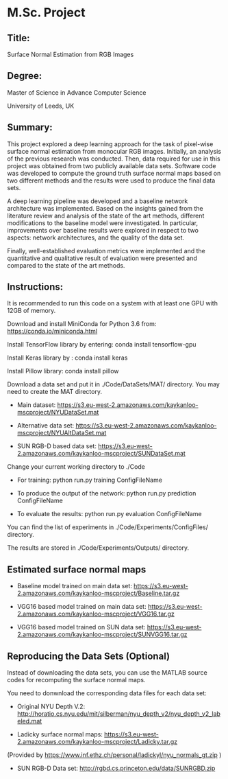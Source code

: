 # M.Sc. Project
## Title: 
Surface Normal Estimation from RGB Images
## Degree: 
Master of Science in Advance Computer Science

University of Leeds, UK
## Summary:
This project explored a deep learning approach for the task of pixel-wise surface normal estimation from monocular RGB images. Initially, an analysis of the previous research was conducted. Then, data required for use in this project was obtained from two publicly available data sets. Software code was developed to compute the ground truth surface normal maps based on two
different methods and the results were used to produce the final data sets.

A deep learning pipeline was developed and a baseline network architecture was implemented. Based on the insights gained from the literature review and analysis of the state of the art methods, different modifications to the baseline model were investigated. In particular, improvements over baseline results were explored in respect to two aspects: network architectures, and the quality of the data set.

Finally, well-established evaluation metrics were implemented and the quantitative and qualitative result of evaluation were presented and compared to the state of the art methods.

## Instructions:
It is recommended to run this code on a system with at least one GPU with 12GB of memory. 

Download and install MiniConda for Python 3.6 from: https://conda.io/miniconda.html 

Install TensorFlow library by entering: conda install tensorflow-gpu

Install Keras library by : conda install keras

Install Pillow library: conda install pillow

Download a data set and put it in ./Code/DataSets/MAT/ directory. You may need to create the MAT directory. 

* Main dataset: https://s3.eu-west-2.amazonaws.com/kaykanloo-mscproject/NYUDataSet.mat

* Alternative data set: https://s3.eu-west-2.amazonaws.com/kaykanloo-mscproject/NYUAltDataSet.mat

* SUN RGB-D based data set: https://s3.eu-west-2.amazonaws.com/kaykanloo-mscproject/SUNDataSet.mat

Change your current working directory to ./Code

* For training: python run.py training ConfigFileName

* To produce the output of the network: python run.py prediction ConfigFileName

* To evaluate the results: python run.py evaluation ConfigFileName

You can find the list of experiments in ./Code/Experiments/ConfigFiles/ directory.   

The results are stored in ./Code/Experiments/Outputs/ directory.

## Estimated surface normal maps
* Baseline model trained on main data set: https://s3.eu-west-2.amazonaws.com/kaykanloo-mscproject/Baseline.tar.gz

* VGG16 based model trained on main data set: https://s3.eu-west-2.amazonaws.com/kaykanloo-mscproject/VGG16.tar.gz

* VGG16 based model trained on SUN data set: https://s3.eu-west-2.amazonaws.com/kaykanloo-mscproject/SUNVGG16.tar.gz

## Reproducing the Data Sets (Optional)
Instead of downloading the data sets, you can use the MATLAB source codes for recomputing the surface normal maps. 

You need to donwnload the corresponding data files for each data set:

* Original NYU Depth V.2: http://horatio.cs.nyu.edu/mit/silberman/nyu_depth_v2/nyu_depth_v2_labeled.mat

* Ladicky surface normal maps: https://s3.eu-west-2.amazonaws.com/kaykanloo-mscproject/Ladicky.tar.gz

(Provided by https://www.inf.ethz.ch/personal/ladickyl/nyu_normals_gt.zip )

* SUN RGB-D Data set: http://rgbd.cs.princeton.edu/data/SUNRGBD.zip


